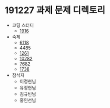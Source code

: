 # 191227 과제 문제 디렉토리
- 코딩 스터디
    - [1916](https://icpc.me/1916)
- 숙제
    - [6118](https://icpc.me/6118)
    - [4485](https://icpc.me/4485)
    - [1261](https://icpc.me/1261)
    - [10282](https://icpc.me/10282)
    - [7682](https://icpc.me/7682)
    - [1738](https://icpc.me/1738)
- 참석자
    - 이정현님
    - 유정현님
    - 김규빈님
    - 홍인선님